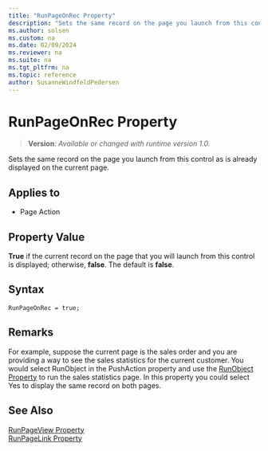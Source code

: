 ```yaml
---
title: "RunPageOnRec Property"
description: "Sets the same record on the page you launch from this control as is already displayed on the current page."
ms.author: solsen
ms.custom: na
ms.date: 02/09/2024
ms.reviewer: na
ms.suite: na
ms.tgt_pltfrm: na
ms.topic: reference
author: SusanneWindfeldPedersen
---
```

[//]: # (START>DO_NOT_EDIT)
[//]: # (IMPORTANT:Do not edit any of the content between here and the END>DO_NOT_EDIT.)
[//]: # (Any modifications should be made in the .xml files in the ModernDev repo.)
# RunPageOnRec Property
> **Version**: _Available or changed with runtime version 1.0._

Sets the same record on the page you launch from this control as is already displayed on the current page.

## Applies to
-   Page Action

[//]: # (IMPORTANT: END>DO_NOT_EDIT)


## Property Value  

**True** if the current record on the page that you will launch from this control is displayed; otherwise, **false**. The default is **false**.  

## Syntax

```AL
RunPageOnRec = true;
```
  
## Remarks  

For example, suppose the current page is the sales order and you are providing a way to see the sales statistics for the current customer. You would select RunObject in the PushAction property and use the [RunObject Property](devenv-runobject-property.md) to run the sales statistics page. In this property you could select Yes to display the same record on both pages.  
  
## See Also  

[RunPageView Property](devenv-runpageview-property.md)   
[RunPageLink Property](devenv-runpagelink-property.md)